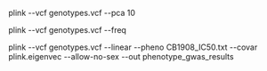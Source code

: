 plink --vcf genotypes.vcf --pca 10

plink --vcf genotypes.vcf --freq

plink --vcf genotypes.vcf --linear --pheno CB1908_IC50.txt --covar plink.eigenvec --allow-no-sex --out phenotype_gwas_results